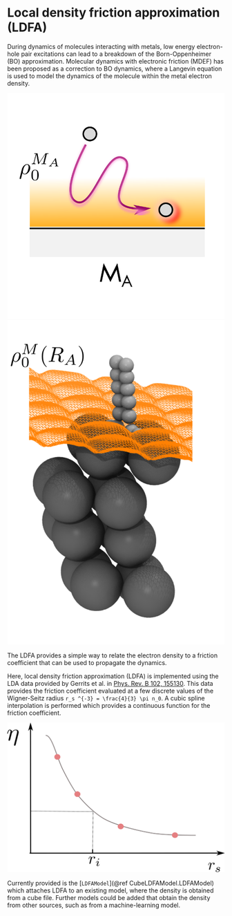# Local density friction approximation (LDFA)

During dynamics of molecules interacting with metals, low energy electron-hole pair
excitations can lead to a breakdown of the Born-Oppenheimer (BO) approximation.
Molecular dynamics with electronic friction (MDEF) has been proposed as a correction to
BO dynamics, where a Langevin equation is used to model the dynamics of the molecule
within the metal electron density.

![ldfa motion](../assets/figures/ldfa_motion.png)
![ldfa dissociate](../assets/figures/ldfa_dissociate.png)


The LDFA provides a simple way to relate the electron density to a friction coefficient
that can be used to propagate the dynamics.

Here, local density friction approximation (LDFA) is implemented using the LDA data provided by Gerrits et al. in
[Phys. Rev. B 102, 155130](https://doi.org/10.1103/PhysRevB.102.155130).
This data provides the friction coefficient evaluated at a few discrete values of
the Wigner-Seitz radius ``r_s ^{-3} = \frac{4}{3} \pi n_0``.
A cubic spline interpolation is performed which provides a continuous function
for the friction coefficient. 

![ldfa graph](../assets/figures/ldfa_graph.png)

Currently provided is the [`LDFAModel`](@ref CubeLDFAModel.LDFAModel)
which attaches LDFA to an existing model, where the density is obtained from a cube file.
Further models could be added that obtain the density from other sources, such as from
a machine-learning model.
